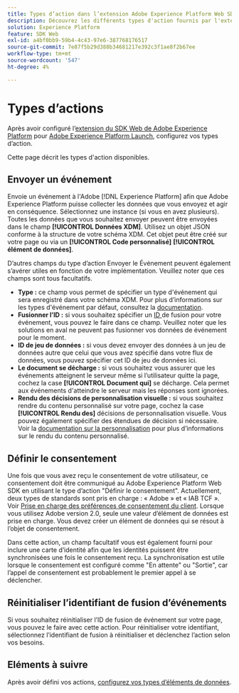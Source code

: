 ```yaml
---
title: Types d’action dans l’extension Adobe Experience Platform Web SDK
description: Découvrez les différents types d'action fournis par l'extension Adobe Experience Platform Web SDK à Adobe Experience Platform Launch.
solution: Experience Platform
feature: SDK Web
exl-id: a4bf0bb9-59b4-4c43-97e6-387768176517
source-git-commit: 7e87f5b29d388b34681217e392c3f1ae8f2b67ee
workflow-type: tm+mt
source-wordcount: '547'
ht-degree: 4%

---
```


# Types d’actions

Après avoir configuré l’[extension du SDK Web de Adobe Experience Platform](web-sdk-extension.md) pour [Adobe Experience Platform Launch](https://experienceleague.adobe.com/docs/launch.html), configurez vos types d’action.

Cette page décrit les types d&#39;action disponibles.

## Envoyer un événement

Envoie un événement à l&#39;Adobe [!DNL Experience Platform] afin que Adobe Experience Platform puisse collecter les données que vous envoyez et agir en conséquence. Sélectionnez une instance (si vous en avez plusieurs). Toutes les données que vous souhaitez envoyer peuvent être envoyées dans le champ **[!UICONTROL Données XDM]**. Utilisez un objet JSON conforme à la structure de votre schéma XDM. Cet objet peut être créé sur votre page ou via un **[!UICONTROL Code personnalisé]** **[!UICONTROL élément de données]**.

D’autres champs du type d’action Envoyer le Événement peuvent également s’avérer utiles en fonction de votre implémentation. Veuillez noter que ces champs sont tous facultatifs.

- **Type :** ce champ vous permet de spécifier un type d&#39;événement qui sera enregistré dans votre schéma XDM. Pour plus d’informations sur les types d&#39;événement par défaut, consultez la [documentation](https://experienceleague.adobe.com/docs/experience-platform/edge/fundamentals/tracking-events.html?lang=en#using-the-sendbeacon-api).
- **Fusionner l’ID :** si vous souhaitez spécifier un  [ID ](https://experienceleague.adobe.com/docs/experience-platform/edge/fundamentals/merging-event-data.html?lang=en#fundamentals) de fusion pour votre événement, vous pouvez le faire dans ce champ. Veuillez noter que les solutions en aval ne peuvent pas fusionner vos données de événement pour le moment.
- **ID de jeu de données :** si vous devez envoyer des données à un jeu de données autre que celui que vous avez spécifié dans votre flux de données, vous pouvez spécifier cet ID de jeu de données ici.
- **Le document se décharge :** si vous souhaitez vous assurer que les événements atteignent le serveur même si l’utilisateur quitte la page, cochez la case  **[!UICONTROL Document qui]** se décharge. Cela permet aux événements d&#39;atteindre le serveur mais les réponses sont ignorées.
- **Rendu des décisions de personnalisation visuelle :** si vous souhaitez rendre du contenu personnalisé sur votre page, cochez la case  **[!UICONTROL Rendu des]** décisions de personnalisation visuelle. Vous pouvez également spécifier des étendues de décision si nécessaire. Voir la [documentation sur la personnalisation](https://experienceleague.adobe.com/docs/experience-platform/edge/personalization/rendering-personalization-content.html?lang=en#automatically-rendering-content) pour plus d’informations sur le rendu du contenu personnalisé.

## Définir le consentement

Une fois que vous avez reçu le consentement de votre utilisateur, ce consentement doit être communiqué au Adobe Experience Platform Web SDK en utilisant le type d’action &quot;Définir le consentement&quot;. Actuellement, deux types de standards sont pris en charge : « Adobe » et « IAB TCF ». Voir [Prise en charge des préférences de consentement du client](../consent/supporting-consent.md). Lorsque vous utilisez Adobe version 2.0, seule une valeur d’élément de données est prise en charge. Vous devez créer un élément de données qui se résout à l’objet de consentement.

Dans cette action, un champ facultatif vous est également fourni pour inclure une carte d’identité afin que les identités puissent être synchronisées une fois le consentement reçu. La synchronisation est utile lorsque le consentement est configuré comme &quot;En attente&quot; ou &quot;Sortie&quot;, car l’appel de consentement est probablement le premier appel à se déclencher.

## Réinitialiser l’identifiant de fusion d’événements

Si vous souhaitez réinitialiser l’ID de fusion de événement sur votre page, vous pouvez le faire avec cette action. Pour réinitialiser votre identifiant, sélectionnez l’identifiant de fusion à réinitialiser et déclenchez l’action selon vos besoins.

## Eléments à suivre

Après avoir défini vos actions, [configurez vos types d’éléments de données](data-element-types.md).
